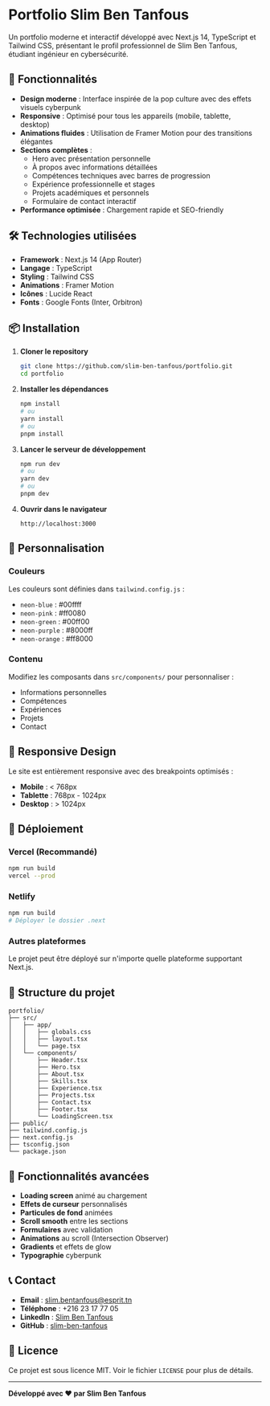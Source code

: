 # Portfolio Slim Ben Tanfous

Un portfolio moderne et interactif développé avec Next.js 14, TypeScript et Tailwind CSS, présentant le profil professionnel de Slim Ben Tanfous, étudiant ingénieur en cybersécurité.

## 🚀 Fonctionnalités

- **Design moderne** : Interface inspirée de la pop culture avec des effets visuels cyberpunk
- **Responsive** : Optimisé pour tous les appareils (mobile, tablette, desktop)
- **Animations fluides** : Utilisation de Framer Motion pour des transitions élégantes
- **Sections complètes** :
  - Hero avec présentation personnelle
  - À propos avec informations détaillées
  - Compétences techniques avec barres de progression
  - Expérience professionnelle et stages
  - Projets académiques et personnels
  - Formulaire de contact interactif
- **Performance optimisée** : Chargement rapide et SEO-friendly

## 🛠️ Technologies utilisées

- **Framework** : Next.js 14 (App Router)
- **Langage** : TypeScript
- **Styling** : Tailwind CSS
- **Animations** : Framer Motion
- **Icônes** : Lucide React
- **Fonts** : Google Fonts (Inter, Orbitron)

## 📦 Installation

1. **Cloner le repository**
   ```bash
   git clone https://github.com/slim-ben-tanfous/portfolio.git
   cd portfolio
   ```

2. **Installer les dépendances**
   ```bash
   npm install
   # ou
   yarn install
   # ou
   pnpm install
   ```

3. **Lancer le serveur de développement**
   ```bash
   npm run dev
   # ou
   yarn dev
   # ou
   pnpm dev
   ```

4. **Ouvrir dans le navigateur**
   ```
   http://localhost:3000
   ```

## 🎨 Personnalisation

### Couleurs
Les couleurs sont définies dans `tailwind.config.js` :
- `neon-blue` : #00ffff
- `neon-pink` : #ff0080
- `neon-green` : #00ff00
- `neon-purple` : #8000ff
- `neon-orange` : #ff8000

### Contenu
Modifiez les composants dans `src/components/` pour personnaliser :
- Informations personnelles
- Compétences
- Expériences
- Projets
- Contact

## 📱 Responsive Design

Le site est entièrement responsive avec des breakpoints optimisés :
- **Mobile** : < 768px
- **Tablette** : 768px - 1024px
- **Desktop** : > 1024px

## 🚀 Déploiement

### Vercel (Recommandé)
```bash
npm run build
vercel --prod
```

### Netlify
```bash
npm run build
# Déployer le dossier .next
```

### Autres plateformes
Le projet peut être déployé sur n'importe quelle plateforme supportant Next.js.

## 📄 Structure du projet

```
portfolio/
├── src/
│   ├── app/
│   │   ├── globals.css
│   │   ├── layout.tsx
│   │   └── page.tsx
│   └── components/
│       ├── Header.tsx
│       ├── Hero.tsx
│       ├── About.tsx
│       ├── Skills.tsx
│       ├── Experience.tsx
│       ├── Projects.tsx
│       ├── Contact.tsx
│       ├── Footer.tsx
│       └── LoadingScreen.tsx
├── public/
├── tailwind.config.js
├── next.config.js
├── tsconfig.json
└── package.json
```

## 🎯 Fonctionnalités avancées

- **Loading screen** animé au chargement
- **Effets de curseur** personnalisés
- **Particules de fond** animées
- **Scroll smooth** entre les sections
- **Formulaires** avec validation
- **Animations** au scroll (Intersection Observer)
- **Gradients** et effets de glow
- **Typographie** cyberpunk

## 📞 Contact

- **Email** : slim.bentanfous@esprit.tn
- **Téléphone** : +216 23 17 77 05
- **LinkedIn** : [Slim Ben Tanfous](https://linkedin.com/in/slim-ben-tanfous)
- **GitHub** : [slim-ben-tanfous](https://github.com/slim-ben-tanfous)

## 📝 Licence

Ce projet est sous licence MIT. Voir le fichier `LICENSE` pour plus de détails.

---

**Développé avec ❤️ par Slim Ben Tanfous**
